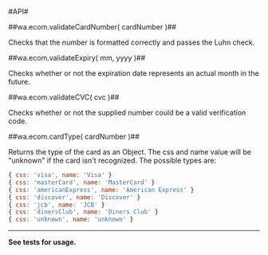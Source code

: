 #API#

##wa.ecom.validateCardNumber( cardNumber )##

Checks that the number is formatted correctly and passes the Luhn check.

##wa.ecom.validateExpiry( mm, yyyy )##

Checks whether or not the expiration date represents an actual month in the future.

##wa.ecom.validateCVC( cvc )##

Checks whether or not the supplied number could be a valid verification code. 

##wa.ecom.cardType( cardNumber )##

Returns the type of the card as an Object. The css and name value will be "unknown" if the card isn't recognized. The possible types are:

```javascript
{ css: 'visa', name: 'Visa' }
{ css: 'masterCard', name: 'MasterCard' }
{ css: 'americanExpress', name: 'American Express' }
{ css: 'discover', name: 'Discover' }
{ css: 'jcb', name: 'JCB' }
{ css: 'dinersClub', name: 'Diners Club' }
{ css: 'unknown', name: 'unknown' }
```

------


**See tests for usage.**